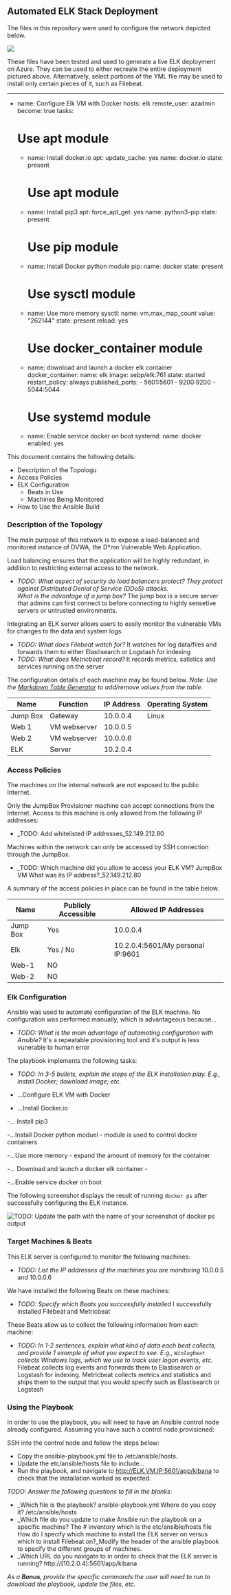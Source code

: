 ## Automated ELK Stack Deployment

The files in this repository were used to configure the network depicted below.

![](Diagram/Diagram.drawio.png)

These files have been tested and used to generate a live ELK deployment on Azure. They can be used to either recreate the entire deployment pictured above. Alternatively, select portions of the YML file may be used to install only certain pieces of it, such as Filebeat.

  - ---
- name: Configure Elk VM with Docker
  hosts: elk
  remote_user: azadmin
  become: true
  tasks:
    # Use apt module
    - name: Install docker.io
      apt:
        update_cache: yes
        name: docker.io
        state: present
      # Use apt module
    - name: Install pip3
      apt:
        force_apt_get: yes
        name: python3-pip
        state: present
      # Use pip module
    - name: Install Docker python module
      pip:
        name: docker
        state: present
      # Use sysctl module
    - name: Use more memory
      sysctl:
        name: vm.max_map_count
        value: "262144"
        state: present
        reload: yes
      # Use docker_container module
    - name: download and launch a docker elk container
      docker_container:
        name: elk
        image: sebp/elk:761
        state: started
        restart_policy: always
        published_ports:
          - 5601:5601
          - 9200:9200
          - 5044:5044
      # Use systemd module
    - name: Enable service docker on boot
      systemd:
        name: docker
        enabled: yes

This document contains the following details:
- Description of the Topologu
- Access Policies
- ELK Configuration
  - Beats in Use
  - Machines Being Monitored
- How to Use the Ansible Build


### Description of the Topology

The main purpose of this network is to expose a load-balanced and monitored instance of DVWA, the D*mn Vulnerable Web Application.

Load balancing ensures that the application will be highly redundant, in addition to restricting external access to the network.
- _TODO: What aspect of security do load balancers protect? 
They protect against Distributed Denial of Service (DDoS) attacks.  
What is the advantage of a jump box?_
	The jump box is a secure server that admins can first connect to before connecting to highly sensetive servers or untrusted environments.

Integrating an ELK server allows users to easily monitor the vulnerable VMs for changes to the data and system logs.
- _TODO: What does Filebeat watch for?_
	It watches for log data/files and forwards them to either Elastisearch or Logstash for indexing 
- _TODO: What does Metricbeat record?_
	It records metrics, satistics and services running on the server

The configuration details of each machine may be found below.
_Note: Use the [Markdown Table Generator](http://www.tablesgenerator.com/markdown_tables) to add/remove values from the table_.

| Name     | Function | IP Address | Operating System |
|----------|----------|------------|------------------|
| Jump Box | Gateway  | 10.0.0.4   | Linux            |
| Web 1     |VM webserver| 10.0.0.5  | |
| Web 2     |VM webserver| 10.0.0.6  | 
| ELK       | Server     |  10.2.0.4  |                  

### Access Policies

The machines on the internal network are not exposed to the public Internet. 

Only the JumpBox Provisioner machine can accept connections from the Internet. Access to this machine is only allowed from the following IP addresses:
- _TODO: Add whitelisted IP addresses_52.149.212.80

Machines within the network can only be accessed by SSH connection through the JumpBox.
- _TODO: Which machine did you allow to access your ELK VM? JumpBox VM What was its IP address?_52.149.212.80

A summary of the access policies in place can be found in the table below.

| Name     | Publicly Accessible | Allowed IP Addresses |
|----------|---------------------|----------------------|
| Jump Box | Yes                           | 10.0.0.4    |
| Elk      | Yes / No            | 10.2.0.4:5601/My personal IP:9601 |
| Web-1    | NO                  |                      |
| Web-2    | NO                  |                      |

### Elk Configuration

Ansible was used to automate configuration of the ELK machine. No configuration was performed manually, which is advantageous because...
- _TODO: What is the main advantage of automating configuration with Ansible?_
	It's a repeatable provisioning tool and it's output is less vunerable to human error

The playbook implements the following tasks:
- _TODO: In 3-5 bullets, explain the steps of the ELK installation play. E.g., install Docker; download image; etc._
- ...Configure ELK VM with Docker 

- ...Install Docker.io

-... Install pip3

-...Install Docker python moduel - module is used to control docker containers

-...Use more memory - expand the amount of memory for the container

-... Download and launch a docker elk container - 

-...Enable service docker on boot

The following screenshot displays the result of running `docker ps` after successfully configuring the ELK instance.

![TODO: Update the path with the name of your screenshot of docker ps output](Images/docker_ps_output.png)

### Target Machines & Beats
This ELK server is configured to monitor the following machines:
- _TODO: List the IP addresses of the machines you are monitoring_
	10.0.0.5 and 10.0.0.6

We have installed the following Beats on these machines:
- _TODO: Specify which Beats you successfully installed_
	I successfully installed Filebeat and Metricbeat

These Beats allow us to collect the following information from each machine:
- _TODO: In 1-2 sentences, explain what kind of data each beat collects, and provide 1 example of what you expect to see. E.g., `Winlogbeat` collects Windows logs, which we use to track user logon events, etc._
	Filebeat collects log events and forwards them to Elastisearch or Logstash for indexing. Metricbeat collects metrics and statistics and ships them to the output that you would specify such as Elastisearch or Logstash

### Using the Playbook
In order to use the playbook, you will need to have an Ansible control node already configured. Assuming you have such a control node provisioned: 

SSH into the control node and follow the steps below:
- Copy the ansible-playbook.yml file to /etc/ansible/hosts.
- Update the etc/ansible/hosts file to include...
- Run the playbook, and navigate to http://ELK.VM.IP:5601/app/kibana to check that the installation worked as expected.

_TODO: Answer the following questions to fill in the blanks:_
- _Which file is the playbook? ansible-playbook.yml Where do you copy it? /etc/ansible/hosts
- _Which file do you update to make Ansible run the playbook on a specific machine? The # inventory which is the etc/ansible/hosts file How do I specify which machine to install the ELK server on versus which to install Filebeat on?_Modify the header of the ansible playbook to specify the different groups of machines. 
- _Which URL do you navigate to in order to check that the ELK server is running? http://[10.2.0.4]:5601/app/kibana

_As a **Bonus**, provide the specific commands the user will need to run to download the playbook, update the files, etc._
